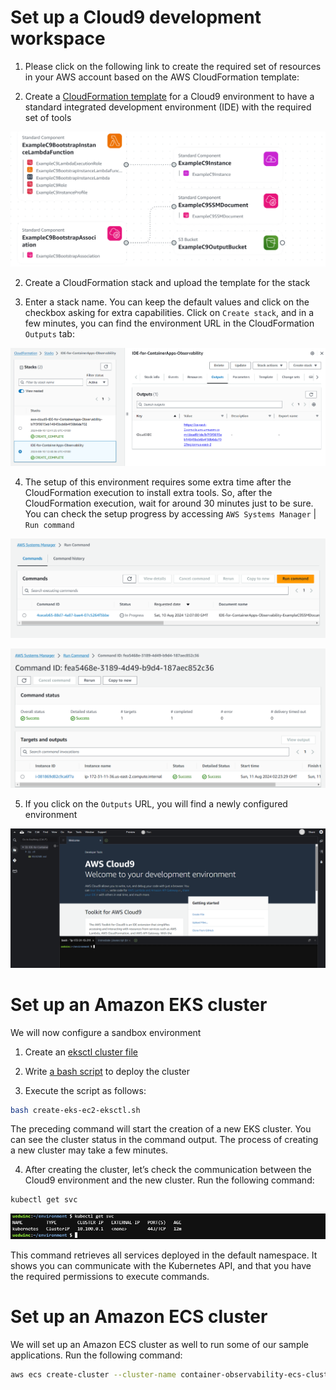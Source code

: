# Set up a Cloud9 development workspace

1. Please click on the following link to create the required set of resources in your AWS account based on the AWS CloudFormation template:

1. Create a [CloudFormation template](/cloud9.yaml) for a Cloud9 environment to have a standard integrated development environment (IDE) with the required set of tools

![app-composer](/images/application-composer-2024-08-10T111846.614Z3te-cloud9.yaml.png)

2. Create a CloudFormation stack and upload the template for the stack

3. Enter a stack name. You can keep the default values and click on the checkbox asking for extra capabilities. Click on `Create stack`, and in a few minutes, you can find the environment URL in the CloudFormation `Outputs` tab:

![cloud9](/images/cloud9.png)

4. The setup of this environment requires some extra time after the CloudFormation execution to install extra tools. So, after the CloudFormation execution, wait for around 30 minutes just to be sure. You can check the setup progress by accessing `AWS Systems Manager` | `Run command`

![ssm-inprogress](/images/ssm-inprogress.png)

![ssm-complete](/images/ssm-complete.png)

5. If you click on the `Outputs` URL, you will find a newly configured environment

![c9-console](/images/c9-console.png)

# Set up an Amazon EKS cluster

We will now configure a sandbox environment

1. Create an [eksctl cluster file](../eks-ec2-eksctl.yaml)

2. Write [a bash script](../create-eks-ec2-eksctl.sh) to deploy the cluster

3. Execute the script as follows:

```sh
bash create-eks-ec2-eksctl.sh
```

The preceding command will start the creation of a new EKS cluster. You can see the cluster status in the command output. The process of creating a new cluster may take a few minutes.

4. After creating the cluster, let’s check the communication between the Cloud9 environment and the new cluster. Run the following command:

```sh
kubectl get svc
```

![get-svc](/images/get-svc.png)

This command retrieves all services deployed in the default namespace. It shows you can communicate with the Kubernetes API, and that you have the required permissions to execute commands.

# Set up an Amazon ECS cluster

We will set up an Amazon ECS cluster as well to run some of our sample applications. Run the following command:

```sh
aws ecs create-cluster --cluster-name container-observability-ecs-cluster
```